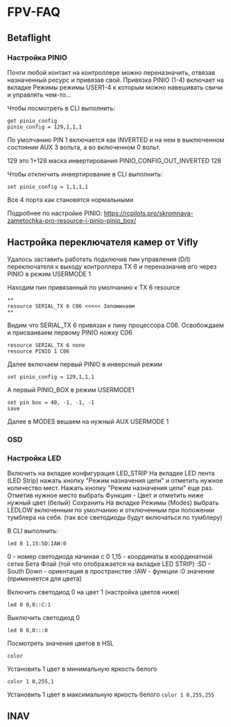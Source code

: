 # FPV-FAQ

## Betaflight

### Настройка PINIO
Почти любой контакт на контроллере можно переназначить, отвязав назначенный ресурс и привязав свой. Привязка PINIO (1-4) включает на вкладке Режимы
режимы USER1-4 к которым можно навешивать свичи и управлять чем-то…

Чтобы посмотреть в CLI выполнить:
```
get pinio_config
pinio_config = 129,1,1,1
```
По умолчанию PIN 1 включается как INVERTED и на нем в выключенном состоянии AUX 3 вольта, а во включенном 0 вольт.

129 это 1+128 маска инвертирования PINIO_CONFIG_OUT_INVERTED 128

Чтобы отключить инвертирование в CLI выполнить:
```
set pinio_config = 1,1,1,1
```

Все 4 порта как становятся нормальными

Подробнее по настройке PINIO:
https://rcpilots.pro/skromnaya-zametochka-pro-resource-i-pinio-pinio_box/


## Настройка переключателя камер от Vifly

Удалось заставить работать подключив пин управления (D/I) переключателя к выходу контроллера TX 6 и переназначив его через PINIO в режим USERMODE 1

Находим пин привязанный по умолчанию к TX 6
resource
```
**
resource SERIAL_TX 6 C06 <<<<< Запоминаем
**
```
Видим что SERIAL_TX 6 привязан к пину процессора C06. Освобождаем и присваиваем первому PINIO ножку С06
```
resource SERIAL_ТX 6 none
resource PINIO 1 C06
```

Далее включаем первый PINIO в инверсный режим
```
set pinio_config = 129,1,1,1
```
А первый PINIO_BOX в режим USERMODE1
```
set pin box = 40, -1, -1, -1
save
```


Далее в MODES вешаем на нужный AUX USERMODE 1


### OSD

### Настройка LED

Включить на вкладке конфигурация LED_STRIP
На вкладке LED лента (LED Strip) нажать кнопку "Режим назначения цепи" и отметить нужное количество мест. Нажать кнопку "Режим назначения цепи" еще раз.
Отметив нужное место выбрать Функция - Цвет и отметить ниже нужный цвет (белый)
Сохранить
На вкладке Режимы (Modes) выбрать LEDLOW включенным по умолчанию и отключенным при положении тумблера на себя. (так все светодиоды будут включаться по тумблеру)

В CLI выполнить:
```
led 0 1,15:SD:IAW:0
```

0 - номер светодиода начиная с 0
1,15 - координаты в координатной сетке Бета Флай (той что отображается на вкладке LED STRIP)
:SD - South Down - ориентация в пространстве
:IAW - функции
:0 значение (применяется для цвета)

Включить светодиод 0 на цвет 1 (настройка цветов ниже)
```
led 0 0,0::C:1
```

Выключить светодиод 0
```
led 0 0,0:::0
```

Посмотреть значения цветов в HSL
```
color
```

Установить 1 цвет в минимальную яркость белого
```
color 1 0,255,1
```

Установить 1 цвет в максимальную яркость белого
```color 1 0,255,255```



## INAV


